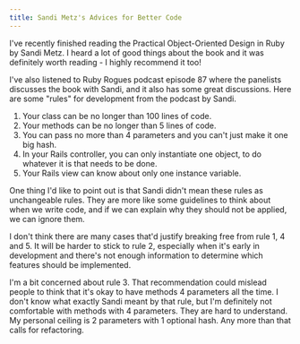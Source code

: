 ```yaml
---
title: Sandi Metz's Advices for Better Code
---
```


I've recently finished reading the
Practical Object-Oriented Design in Ruby by Sandi Metz. I heard a lot of good
things about the book and it was definitely worth reading - I highly recommend
it too!

<!--more-->

I've also listened to Ruby Rogues podcast episode 87 where the panelists
discusses the book with Sandi, and it also has some great discussions. Here are
some "rules" for development from the podcast by Sandi.

1. Your class can be no longer than 100 lines of code.
2. Your methods can be no longer than 5 lines of code. 
3. You can pass no more than 4 parameters and you can't just make it one big
   hash.
4. In your Rails controller, you can only instantiate one object, to do
   whatever it is that needs to be done.
5. Your Rails view can know about only one instance variable.

One thing I'd like to point out is that Sandi didn't mean these rules as
unchangeable rules. They are more like some guidelines to think about
when we write code, and if we can explain why they should not be applied, we
can ignore them.

I don't think there are many cases that'd justify breaking free from rule 1,
4 and 5. It will be harder to stick to rule 2, especially when it's early in
development and there's not enough information to determine which features should be implemented.

I'm a bit concerned about rule 3. That recommendation could mislead people to
think that it's okay to have methods 4 parameters all the time. I don't know
what exactly Sandi meant by that rule, but I'm definitely not comfortable with
methods with 4 parameters. They are hard to understand. My personal ceiling is
2 parameters with 1 optional hash. Any more than that calls for refactoring.
